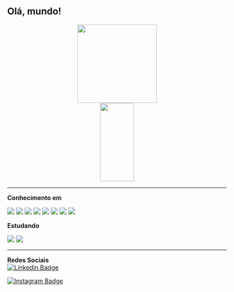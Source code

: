 ## Olá, mundo! 

<div>
<div align = "center">
  <img height="180em" width="60%" src="https://github-readme-stats.vercel.app/api?username=ldcss&theme=dark&show_icons=true">
  <img height="180em" width="39.5%" src="https://github-readme-stats.vercel.app/api/top-langs/?username=ldcss&layout=compact&theme=dark&langs_count=16">
</div>
  
---
  
**Conhecimento em**   
  
<img src="http://img.shields.io/badge/-Git-F1502F?style=flat&logo=git&logoColor=FFFFFF">
<img src="http://img.shields.io/badge/-Github-000000?style=flat&logo=github&logoColor=FFFFFF">
<img src = "https://img.shields.io/badge/-HTML5-E34F26?style=flat&logo=html5&logoColor=white">
<img src = "https://img.shields.io/badge/-CSS3-1572B6?style=flat&logo=css3&logoColor=white">
<img src="https://img.shields.io/badge/-Python-000000?style=flat&logo=python&logoColor=00ff00">
<img src="https://img.shields.io/badge/-JavaScript-fffef9?style=flat&logo=javascript&logoColor=000dbc">
<img src="https://img.shields.io/badge/-C%20&%20C++-659ad2?style=flat&logo=c%2B%2B&logoColor=ffffff">
<img src="https://img.shields.io/badge/-Assembly-6e5345?style=flat&logo=asm&logoColor=#6e5345">
  
**Estudando** <br>
  
<img src="https://img.shields.io/badge/-Node.js-000000?style=flat&logo=nodedotjs&logoColor=00c8ff">
<img src="https://img.shields.io/badge/-Selenium-17B169?style=flat&logo=selenium&logoColor=E8E8E8">

---
  
**Redes Sociais** <br>
[![Linkedin Badge](https://img.shields.io/badge/-Lucas-blue?style=flat&logo=linkedin&logoColor=white&link=https://instagram.com/jlim_slam/)](https://www.linkedin.com/in/lucas-dcs/)

[![Instagram Badge](https://img.shields.io/badge/-@luc4sdnl-purple?style=flat&logo=instagram&logoColor=white&link=https://instagram.com/jlim_slam/)](https://www.instagram.com/luc4sdnl/?hl=pt)
